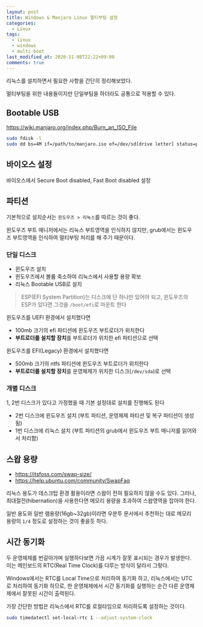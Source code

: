 ```yaml
---
layout: post
title: Windows & Manjaro Linux 멀티부팅 설정
categories:
  - Linux
tags:
  - linux
  - windows
  - multi-boot
last_modified_at: 2020-11-08T22:22+09:00
comments: true
---
```


리눅스를 설치하면서 필요한 사항을 간단히 정리해보았다.

멀티부팅을 위한 내용들이지만 단일부팅을 하더라도 공통으로 적용할 수 있다.

## Bootable USB

<https://wiki.manjaro.org/index.php/Burn_an_ISO_File>

```sh
sudo fdisk -l
sudo dd bs=4M if=/path/to/manjaro.iso of=/dev/sd[drive letter] status=progress oflag=sync
```

## 바이오스 설정

바이오스에서 Secure Boot disabled, Fast Boot disabled 설정

## 파티션

기본적으로 설치순서는 `윈도우즈 > 리눅스`를 따르는 것이 좋다.

윈도우즈 부트 매니저에서는 리눅스 부트영역을 인식하지 않지만,
grub에서는 윈도우즈 부트영역을 인식하여 멀티부팅 처리를 해 주기 때문이다.

### 단일 디스크

- 윈도우즈 설치
- 윈도우즈에서 볼륨 축소하여 리눅스에서 사용할 용량 확보
- 리눅스 Bootable USB로 설치

> ESP(EFI System Partition)는 디스크에 단 하나만 있어야 되고, 윈도우즈의 ESP가 있다면 그것을 `/boot/efi`로 마운트 한다

윈도우즈를 UEFI 환경에서 설치했다면

- 100mb 크기의 efi 파티션에 윈도우즈 부트로더가 위치한다
- **부트로더를 설치할 장치**를 부트로더가 위치한 efi 파티션으로 선택

윈도우즈를 EFI(Legacy) 환경에서 설치했다면

- 500mb 크기의 ntfs 파티션에 윈도우즈 부트로더가 위치한다
- **부트로더를 설치할 장치**를 운영체제가 위치한 디스크(`/dev/sda`)로 선택

### 개별 디스크

1, 2번 디스크가 있다고 가정했을 때 기본 설정대로 설치를 진행해도 된다

- 2번 디스크에 윈도우즈 설치 (부트 파티션, 운영체제 파티션 및 복구 파티션이 생성됨)
- 1번 디스크에 리눅스 설치 (부트 파티션의 grub에서 윈도우즈 부트 매니저를 읽어와서 처리함)

## 스왑 용량

- <https://itsfoss.com/swap-size/>
- <https://help.ubuntu.com/community/SwapFaq>

리눅스 용도가 데스크탑 환경 활용이라면 스왑이 전혀 필요하지 않을 수도 있다.
그러나, 최대절전(hibernation)을 사용한다면 메모리 용량을 초과하여 스왑영역을 잡아야 한다.

일반 용도와 일반 램용량(16gb~32gb)이라면 우분투 문서에서 추천하는 대로 메모리 용량의 `1/4` 정도로 설정하는 것이 좋을듯 하다.

## 시간 동기화

두 운영체제를 번갈아가며 실행하다보면 가끔 시계가 잘못 표시되는 경우가 발생한다.
이는 메인보드의 RTC(Real Time Clock)를 다루는 방식이 달라서 그렇다.

Windows에서는 RTC를 Local Time으로 처리하여 동기화 하고, 리눅스에서는 UTC로 처리하여 동기화 하므로,
한 운영체제에서 시간 동기화를 실행하는 순간 다른 운영체제에서 잘못된 시간이 출력된다.

가장 간단한 방법은 리눅스에서 RTC를 로컬타임으로 처리하도록 설정하는 것이다.

```sh
sudo timedatectl set-local-rtc 1 --adjust-system-clock
```
